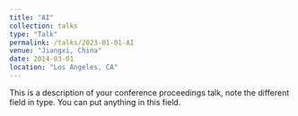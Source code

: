 ```yaml
---
title: "AI"
collection: talks
type: "Talk"
permalink: /talks/2023-01-01-AI
venue: "Jiangxi, China"
date: 2014-03-01
location: "Los Angeles, CA"
---
```


This is a description of your conference proceedings talk, note the different field in type. You can put anything in this field.
